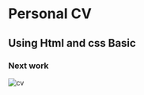 # Personal CV

## Using Html and css Basic 

### Next work 

 ![cv](https://github.com/khairozzaman91/cv/assets/60986410/60cb2caf-f7ae-48a6-8341-e20e949b0cc5)
